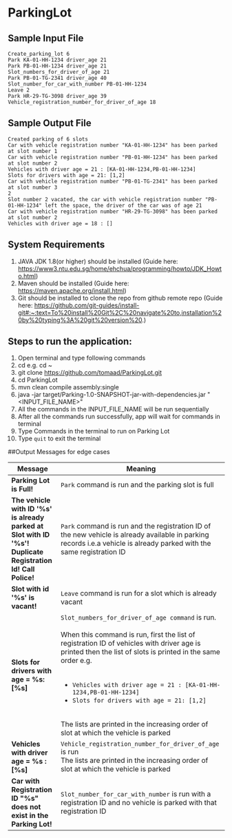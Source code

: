 # ParkingLot

## Sample Input File
```
Create_parking_lot 6
Park KA-01-HH-1234 driver_age 21
Park PB-01-HH-1234 driver_age 21
Slot_numbers_for_driver_of_age 21
Park PB-01-TG-2341 driver_age 40
Slot_number_for_car_with_number PB-01-HH-1234
Leave 2
Park HR-29-TG-3098 driver_age 39
Vehicle_registration_number_for_driver_of_age 18
```

## Sample Output File
```
Created parking of 6 slots
Car with vehicle registration number "KA-01-HH-1234" has been parked at slot number 1
Car with vehicle registration number "PB-01-HH-1234" has been parked at slot number 2
Vehicles with driver age = 21 : [KA-01-HH-1234,PB-01-HH-1234]
Slots for drivers with age = 21: [1,2]
Car with vehicle registration number "PB-01-TG-2341" has been parked at slot number 3
2
Slot number 2 vacated, the car with vehicle registration number "PB-01-HH-1234" left the space, the driver of the car was of age 21
Car with vehicle registration number "HR-29-TG-3098" has been parked at slot number 2
Vehicles with driver age = 18 : []
```


## System Requirements
1. JAVA JDK 1.8(or higher) should be installed (Guide here: https://www3.ntu.edu.sg/home/ehchua/programming/howto/JDK_Howto.html)
2. Maven should be installed (Guide here: https://maven.apache.org/install.html)
3. Git should be installed to clone the repo from github remote repo (Guide here: https://github.com/git-guides/install-git#:~:text=To%20install%20Git%2C%20navigate%20to,installation%20by%20typing%3A%20git%20version%20.)

## Steps to run the application:
1. Open terminal and type following commands
2. cd <directory path where git repo should be cloned> e.g. cd ~
3. git clone https://github.com/tomaad/ParkingLot.git
4. cd ParkingLot 
5. mvn clean compile assembly:single
6. java -jar target/Parking-1.0-SNAPSHOT-jar-with-dependencies.jar "<INPUT_FILE_NAME>"
7. All the commands in the INPUT_FILE_NAME will be run sequentially
8. After all the commands run successfully, app will wait for commands in terminal
9. Type Commands in the terminal to run on Parking Lot
10. Type ```quit``` to exit the terminal

##Output Messages for edge cases

Message | Meaning
------- | --------
**Parking Lot is Full!** | `Park` command is run and the parking slot is full
**The vehicle with ID '%s' is already parked at Slot with ID '%s'! Duplicate Registration Id! Call Police!** | `Park` command is run and the registration ID of the new vehicle is already available in parking records i.e.a vehicle is already parked with the same registration ID
**Slot with id '%s' is vacant!** | `Leave` command is run for a slot which is already vacant
**Slots for drivers with age = %s: [%s]** | `Slot_numbers_for_driver_of_age command` is run. <br><br>When this command is run, first the list of registration ID of vehicles with driver age is printed then the list of slots is printed in the same order e.g.<br><br> <ul> <li> ```Vehicles with driver age = 21 : [KA-01-HH-1234,PB-01-HH-1234]``` <li> ```Slots for drivers with age = 21: [1,2]``` </ul><br> The lists are printed in the increasing order of slot at which the vehicle is parked
**Vehicles with driver age = %s : [%s]** | `Vehicle_registration_number_for_driver_of_age` is run <br>The lists are printed in the increasing order of slot at which the vehicle is parked
**Car with Registration ID \"%s\" does not exist in the Parking Lot!** | `Slot_number_for_car_with_number` is run with a registration ID and no vehicle is parked with that registration ID



